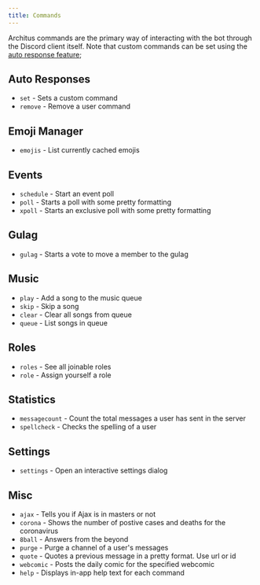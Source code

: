 ```yaml
---
title: Commands
---
```


Architus commands are the primary way of interacting with the bot through the Discord client itself. Note that custom commands can be set using the [auto response feature](./features/auto-responses);

## Auto Responses

* `set` - Sets a custom command
* `remove` - Remove a user command

## Emoji Manager

* `emojis` - List currently cached emojis

## Events

* `schedule` - Start an event poll
* `poll` - Starts a poll with some pretty formatting
* `xpoll` - Starts an exclusive poll with some pretty formatting

## Gulag

* `gulag` - Starts a vote to move a member to the gulag

## Music

* `play` - Add a song to the music queue
* `skip` - Skip a song
* `clear` - Clear all songs from queue
* `queue`  - List songs in queue

## Roles

* `roles` - See all joinable roles
* `role` - Assign yourself a role

## Statistics

* `messagecount` - Count the total messages a user has sent in the server
* `spellcheck` - Checks the spelling of a user

## Settings

* `settings` - Open an interactive settings dialog

## Misc

* `ajax` - Tells you if Ajax is in masters or not
* `corona` - Shows the number of postive cases and deaths for the coronavirus
* `8ball` - Answers from the beyond
* `purge` - Purge a channel of a user's messages
* `quote` - Quotes a previous message in a pretty format. Use url or id
* `webcomic` - Posts the daily comic for the specified webcomic
* `help` - Displays in-app help text for each command
